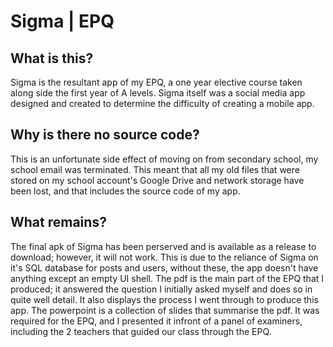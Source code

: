 # Sigma | EPQ
## What is this?
Sigma is the resultant app of my EPQ, a one year elective course taken along side the first year of A levels. Sigma itself was a social media app designed and created to determine the difficulty of creating a mobile app.
## Why is there no source code?
This is an unfortunate side effect of moving on from secondary school, my school email was terminated. This meant that all my old files that were stored on my school account's Google Drive and network storage have been lost, and that includes the source code of my app.
## What remains?
The final apk of Sigma has been perserved and is available as a release to download; however, it will not work. This is due to the reliance of Sigma on it's SQL database for posts and users, without these, the app doesn't have anything except an empty UI shell. 
The pdf is the main part of the EPQ that I produced; it answered the question I initially asked myself and does so in quite well detail. It also displays the process I went through to produce this app.
The powerpoint is a collection of slides that summarise the pdf. It was required for the EPQ, and I presented it infront of a panel of examiners, including the 2 teachers that guided our class through the EPQ.
